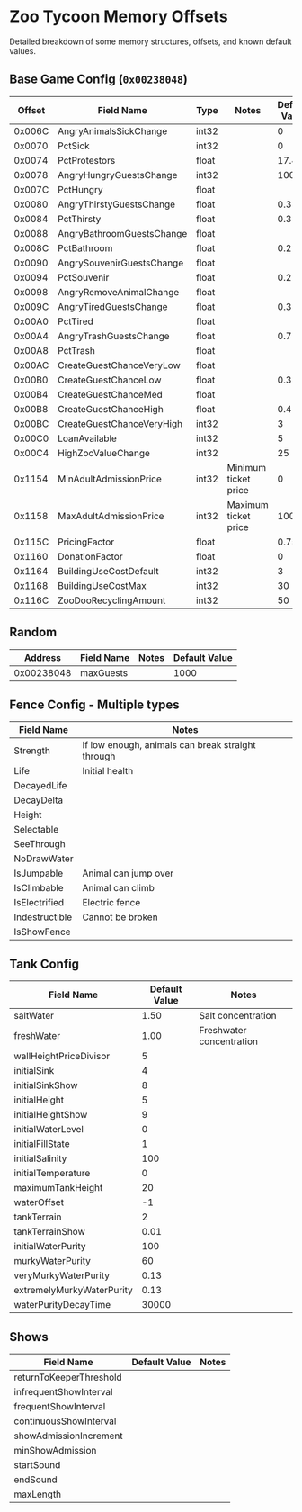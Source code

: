 # Zoo Tycoon Memory Offsets

Detailed breakdown of some memory structures, offsets, and known default values.

## Base Game Config (`0x00238048`)

| Offset | Field Name                | Type  | Notes                | Default Value |
| ------ | ------------------------- | ----- | -------------------- | ------------- |
| 0x006C | AngryAnimalsSickChange    | int32 |                      | 0             |
| 0x0070 | PctSick                   | int32 |                      | 0             |
| 0x0074 | PctProtestors             | float |                      | 17.45         |
| 0x0078 | AngryHungryGuestsChange   | int32 |                      | 1000          |
| 0x007C | PctHungry                 | float |                      |               |
| 0x0080 | AngryThirstyGuestsChange  | float |                      | 0.3           |
| 0x0084 | PctThirsty                | float |                      | 0.3           |
| 0x0088 | AngryBathroomGuestsChange | float |                      |               |
| 0x008C | PctBathroom               | float |                      | 0.2           |
| 0x0090 | AngrySouvenirGuestsChange | float |                      |               |
| 0x0094 | PctSouvenir               | float |                      | 0.2           |
| 0x0098 | AngryRemoveAnimalChange   | float |                      |               |
| 0x009C | AngryTiredGuestsChange    | float |                      | 0.3           |
| 0x00A0 | PctTired                  | float |                      |               |
| 0x00A4 | AngryTrashGuestsChange    | float |                      | 0.7           |
| 0x00A8 | PctTrash                  | float |                      |               |
| 0x00AC | CreateGuestChanceVeryLow  | float |                      |               |
| 0x00B0 | CreateGuestChanceLow      | float |                      | 0.3           |
| 0x00B4 | CreateGuestChanceMed      | float |                      |               |
| 0x00B8 | CreateGuestChanceHigh     | float |                      | 0.4           |
| 0x00BC | CreateGuestChanceVeryHigh | int32 |                      | 3             |
| 0x00C0 | LoanAvailable             | int32 |                      | 5             |
| 0x00C4 | HighZooValueChange        | int32 |                      | 25            |
| 0x1154 | MinAdultAdmissionPrice    | int32 | Minimum ticket price | 0             |
| 0x1158 | MaxAdultAdmissionPrice    | int32 | Maximum ticket price | 100           |
| 0x115C | PricingFactor             | float |                      | 0.75          |
| 0x1160 | DonationFactor            | float |                      | 0             |
| 0x1164 | BuildingUseCostDefault    | int32 |                      | 3             |
| 0x1168 | BuildingUseCostMax        | int32 |                      | 30            |
| 0x116C | ZooDooRecyclingAmount     | int32 |                      | 50            |

## Random

| Address    | Field Name | Notes | Default Value |
| ---------- | ---------- | ----- | ------------- |
| 0x00238048 | maxGuests  |       | 1000          |

## Fence Config - Multiple types

| Field Name     | Notes                                             |
| -------------- | ------------------------------------------------- |
| Strength       | If low enough, animals can break straight through |
| Life           | Initial health                                    |
| DecayedLife    |                                                   |
| DecayDelta     |                                                   |
| Height         |                                                   |
| Selectable     |                                                   |
| SeeThrough     |                                                   |
| NoDrawWater    |                                                   |
| IsJumpable     | Animal can jump over                              |
| IsClimbable    | Animal can climb                                  |
| IsElectrified  | Electric fence                                    |
| Indestructible | Cannot be broken                                  |
| IsShowFence    |                                                   |

## Tank Config

| Field Name                | Default Value | Notes                    |
| ------------------------- | ------------- | ------------------------ |
| saltWater                 | 1.50          | Salt concentration       |
| freshWater                | 1.00          | Freshwater concentration |
| wallHeightPriceDivisor    | 5             |                          |
| initialSink               | 4             |                          |
| initialSinkShow           | 8             |                          |
| initialHeight             | 5             |                          |
| initialHeightShow         | 9             |                          |
| initialWaterLevel         | 0             |                          |
| initialFillState          | 1             |                          |
| initialSalinity           | 100           |                          |
| initialTemperature        | 0             |                          |
| maximumTankHeight         | 20            |                          |
| waterOffset               | -1            |                          |
| tankTerrain               | 2             |                          |
| tankTerrainShow           | 0.01          |                          |
| initialWaterPurity        | 100           |                          |
| murkyWaterPurity          | 60            |                          |
| veryMurkyWaterPurity      | 0.13          |                          |
| extremelyMurkyWaterPurity | 0.13          |                          |
| waterPurityDecayTime      | 30000         |                          |

## Shows

| Field Name              | Default Value | Notes |
| ----------------------- | ------------- | ----- |
| returnToKeeperThreshold |               |       |
| infrequentShowInterval  |               |       |
| frequentShowInterval    |               |       |
| continuousShowInterval  |               |       |
| showAdmissionIncrement  |               |       |
| minShowAdmission        |               |       |
| startSound              |               |       |
| endSound                |               |       |
| maxLength               |               |       |
